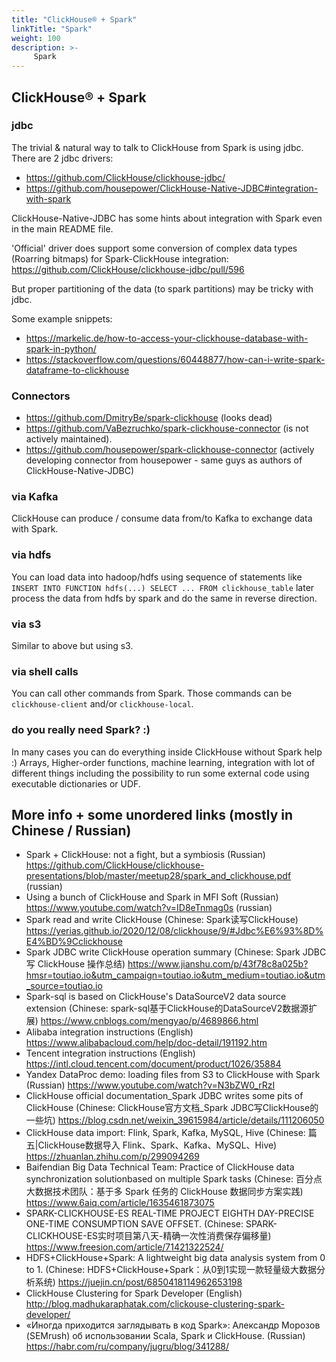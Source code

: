 ```yaml
---
title: "ClickHouse® + Spark"
linkTitle: "Spark"
weight: 100
description: >-
     Spark
---
```


## ClickHouse® + Spark 

### jdbc 

The trivial & natural way to talk to ClickHouse from Spark is using jdbc. There are 2 jdbc drivers:
* https://github.com/ClickHouse/clickhouse-jdbc/
* https://github.com/housepower/ClickHouse-Native-JDBC#integration-with-spark

ClickHouse-Native-JDBC has some hints about integration with Spark even in the main README file. 

'Official' driver does support some conversion of complex data types (Roarring bitmaps) for Spark-ClickHouse integration: https://github.com/ClickHouse/clickhouse-jdbc/pull/596

But proper partitioning of the data (to spark partitions) may be tricky with jdbc.

Some example snippets:
* https://markelic.de/how-to-access-your-clickhouse-database-with-spark-in-python/
* https://stackoverflow.com/questions/60448877/how-can-i-write-spark-dataframe-to-clickhouse

### Connectors 

* https://github.com/DmitryBe/spark-clickhouse (looks dead)
* https://github.com/VaBezruchko/spark-clickhouse-connector (is not actively maintained).
* https://github.com/housepower/spark-clickhouse-connector  (actively developing connector from housepower - same guys as authors of ClickHouse-Native-JDBC)

### via Kafka

ClickHouse can produce / consume data from/to Kafka to exchange data with Spark.

### via hdfs 

You can load data into hadoop/hdfs using sequence of statements like `INSERT INTO FUNCTION hdfs(...) SELECT ... FROM clickhouse_table`
later process the data from hdfs by spark and do the same in reverse direction.

### via s3

Similar to above but using s3.

### via shell calls

You can call other commands from Spark. Those commands can be `clickhouse-client` and/or `clickhouse-local`.

### do you really need Spark? :) 

In many cases you can do everything inside ClickHouse without Spark help :)
Arrays, Higher-order functions, machine learning, integration with lot of different things including the possibility to run some external code using executable dictionaries or UDF. 

## More info + some unordered links (mostly in Chinese / Russian)

* Spark + ClickHouse: not a fight, but a symbiosis (Russian) https://github.com/ClickHouse/clickhouse-presentations/blob/master/meetup28/spark_and_clickhouse.pdf (russian)
* Using a bunch of ClickHouse and Spark in MFI Soft (Russian) https://www.youtube.com/watch?v=ID8eTnmag0s (russian)
* Spark read and write ClickHouse (Chinese: Spark读写ClickHouse) https://yerias.github.io/2020/12/08/clickhouse/9/#Jdbc%E6%93%8D%E4%BD%9Cclickhouse
* Spark JDBC write ClickHouse operation summary (Chinese: Spark JDBC 写 ClickHouse 操作总结) https://www.jianshu.com/p/43f78c8a025b?hmsr=toutiao.io&utm_campaign=toutiao.io&utm_medium=toutiao.io&utm_source=toutiao.io  
* Spark-sql is based on ClickHouse's DataSourceV2 data source extension (Chinese: spark-sql基于ClickHouse的DataSourceV2数据源扩展)
https://www.cnblogs.com/mengyao/p/4689866.html  
* Alibaba integration instructions (English) https://www.alibabacloud.com/help/doc-detail/191192.htm 
* Tencent integration instructions (English) https://intl.cloud.tencent.com/document/product/1026/35884
* Yandex DataProc demo: loading files from S3 to ClickHouse with Spark (Russian) https://www.youtube.com/watch?v=N3bZW0_rRzI
* ClickHouse official documentation_Spark JDBC writes some pits of ClickHouse (Chinese: ClickHouse官方文档_Spark JDBC写ClickHouse的一些坑) https://blog.csdn.net/weixin_39615984/article/details/111206050
* ClickHouse data import: Flink, Spark, Kafka, MySQL, Hive (Chinese: 篇五|ClickHouse数据导入 Flink、Spark、Kafka、MySQL、Hive) https://zhuanlan.zhihu.com/p/299094269 
* Baifendian Big Data Technical Team: Practice of ClickHouse data synchronization solutionbased on multiple Spark tasks (Chinese: 百分点大数据技术团队：基于多 Spark 任务的 ClickHouse 数据同步方案实践) https://www.6aiq.com/article/1635461873075
* SPARK-CLICKHOUSE-ES REAL-TIME PROJECT EIGHTH DAY-PRECISE ONE-TIME CONSUMPTION SAVE OFFSET. (Chinese: SPARK-CLICKHOUSE-ES实时项目第八天-精确一次性消费保存偏移量) https://www.freesion.com/article/71421322524/
* HDFS+ClickHouse+Spark: A lightweight big data analysis system from 0 to 1. (Chinese: HDFS+ClickHouse+Spark：从0到1实现一款轻量级大数据分析系统) https://juejin.cn/post/6850418114962653198
* ClickHouse Clustering for Spark Developer (English) http://blog.madhukaraphatak.com/clickouse-clustering-spark-developer/
* «Иногда приходится заглядывать в код Spark»: Александр Морозов (SEMrush) об использовании Scala, Spark и ClickHouse. (Russian) https://habr.com/ru/company/jugru/blog/341288/
